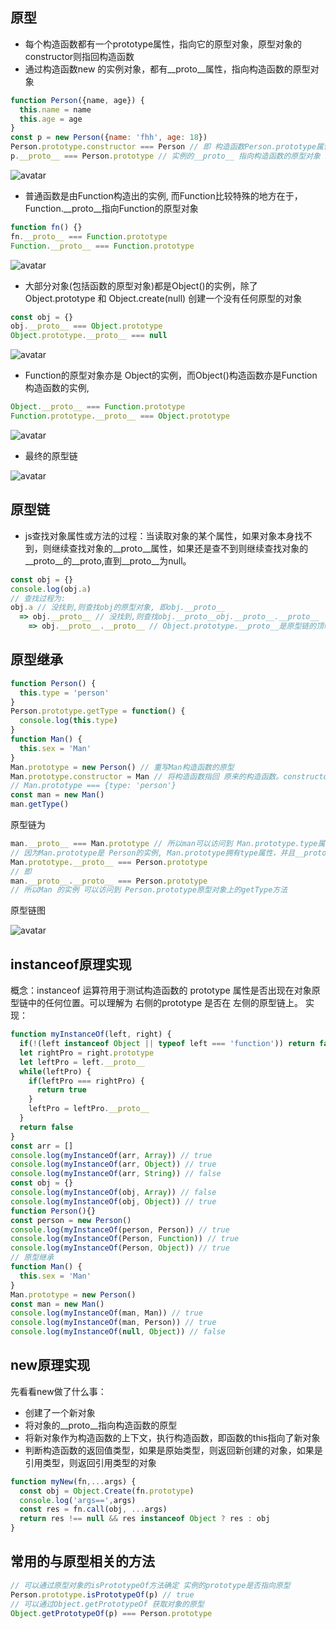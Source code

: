 ## 原型
+ 每个构造函数都有一个prototype属性，指向它的原型对象，原型对象的constructor则指回构造函数
+ 通过构造函数new 的实例对象，都有__proto__属性，指向构造函数的原型对象
```js
function Person({name, age}) {
  this.name = name
  this.age = age
}
const p = new Person({name: 'fhh', age: 18})
Person.prototype.constructor === Person // 即 构造函数Person.prototype属性 指向 Person的原型对象，Person.constructor指向构造函数Person
p.__proto__ === Person.prototype // 实例的__proto__ 指向构造函数的原型对象 即 instance.__proto__ === Ctor.prototype
```
![avatar](./image/p与Person.png)
+ 普通函数是由Function构造出的实例, 而Function比较特殊的地方在于，Function.__proto__指向Function的原型对象
```js
function fn() {}
fn.__proto__ === Function.prototype
Function.__proto__ === Function.prototype
```
![avatar](./image/fn与Function.png)
+ 大部分对象(包括函数的原型对象)都是Object()的实例，除了 Object.prototype 和 Object.create(null) 创建一个没有任何原型的对象
```js
const obj = {}
obj.__proto__ === Object.prototype
Object.prototype.__proto__ === null
```
![avatar](./image/obj与Object.png)
+ Function的原型对象亦是 Object的实例，而Object()构造函数亦是Function构造函数的实例, 
```js
Object.__proto__ === Function.prototype
Function.prototype.__proto__ === Object.prototype
```
![avatar](./image/Object与Function.png)
+ 最终的原型链
  
![avatar](./image/最终的原型链.png)
## 原型链
+ js查找对象属性或方法的过程：当读取对象的某个属性，如果对象本身找不到，则继续查找对象的__proto__属性，如果还是查不到则继续查找对象的__proto__的__proto,直到__proto__为null。
```js
const obj = {}
console.log(obj.a)
// 查找过程为:
obj.a // 没找到,则查找obj的原型对象, 即obj.__proto__
  => obj.__proto__ // 没找到,则查找obj.__proto__obj.__proto__.__proto__
    => obj.__proto__.__proto__ // Object.prototype.__proto__是原型链的顶端，指向null,则不再查找，返回undefined
```
## 原型继承
```js
function Person() {
  this.type = 'person'
}
Person.prototype.getType = function() {
  console.log(this.type)
}
function Man() {
  this.sex = 'Man'
}
Man.prototype = new Person() // 重写Man构造函数的原型
Man.prototype.constructor = Man // 将构造函数指回 原来的构造函数。constructor可以用于识别由那个构造函数初始化的，最好保证constructor指向的准确性
// Man.prototype === {type: 'person'}
const man = new Man()
man.getType()
```
原型链为 
```js
man.__proto__ === Man.prototype // 所以man可以访问到 Man.prototype.type属性
// 因为Man.prototype是 Person的实例, Man.prototype拥有type属性，并且__proto__ 指向 Person.prototype
Man.prototype.__proto__ === Person.prototype
// 即
man.__proto__.__proto__ === Person.prototype
// 所以Man 的实例 可以访问到 Person.prototype原型对象上的getType方法
```
原型链图

![avatar](./image/原型继承.png)

## instanceof原理实现
概念：instanceof 运算符用于测试构造函数的 prototype 属性是否出现在对象原型链中的任何位置。可以理解为 右侧的prototype 是否在 左侧的原型链上。
实现：
```js
function myInstanceOf(left, right) {
  if(!(left instanceof Object || typeof left === 'function')) return false
  let rightPro = right.prototype
  let leftPro = left.__proto__
  while(leftPro) {
    if(leftPro === rightPro) {
      return true
    }
    leftPro = leftPro.__proto__
  }
  return false
}
const arr = []
console.log(myInstanceOf(arr, Array)) // true
console.log(myInstanceOf(arr, Object)) // true
console.log(myInstanceOf(arr, String)) // false
const obj = {}
console.log(myInstanceOf(obj, Array)) // false
console.log(myInstanceOf(obj, Object)) // true
function Person(){}
const person = new Person()
console.log(myInstanceOf(person, Person)) // true
console.log(myInstanceOf(Person, Function)) // true
console.log(myInstanceOf(Person, Object)) // true
// 原型继承
function Man() {
  this.sex = 'Man'
}
Man.prototype = new Person() 
const man = new Man()
console.log(myInstanceOf(man, Man)) // true
console.log(myInstanceOf(man, Person)) // true
console.log(myInstanceOf(null, Object)) // false
``` 

## new原理实现
先看看new做了什么事：
+ 创建了一个新对象
+ 将对象的__proto__指向构造函数的原型
+ 将新对象作为构造函数的上下文，执行构造函数，即函数的this指向了新对象
+ 判断构造函数的返回值类型，如果是原始类型，则返回新创建的对象，如果是引用类型，则返回引用类型的对象

```js
function myNew(fn,...args) {
  const obj = Object.Create(fn.prototype)
  console.log('args==',args)
  const res = fn.call(obj, ...args)
  return res !== null && res instanceof Object ? res : obj 
}
```
## 常用的与原型相关的方法
```js
// 可以通过原型对象的isPrototypeOf方法确定 实例的prototype是否指向原型
Person.prototype.isPrototypeOf(p) // true
// 可以通过Object.getPrototypeOf 获取对象的原型
Object.getPrototypeOf(p) === Person.prototype
```